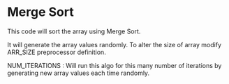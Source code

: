 # Merge Sort
This code will sort the array using Merge Sort.

It will generate the array values randomly. To alter the size of array modify ARR_SIZE preprocessor definition.

NUM_ITERATIONS : Will run this algo for this many number of iterations by generating new array values each time randomly.

